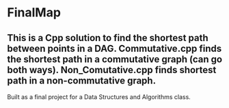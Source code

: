 # FinalMap

This is a Cpp solution to find the shortest path between points in a DAG.
Commutative.cpp finds the shortest path in a commutative graph (can go both ways).
Non_Comutative.cpp finds shortest path in a non-commutative graph.
--
Built as a final project for a Data Structures and Algorithms class.
